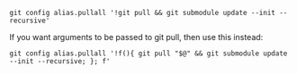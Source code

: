 `git config alias.pullall '!git pull && git submodule update --init --recursive'`

If you want arguments to be passed to git pull, then use this instead:

    git config alias.pullall '!f(){ git pull "$@" && git submodule update --init --recursive; }; f'